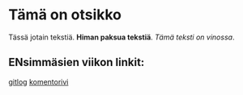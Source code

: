 # Tämä on otsikko
Tässä jotain tekstiä. **Himan paksua tekstiä**. *Tämä teksti on vinossa*.

## ENsimmäsien viikon linkit:

[gitlog](https://github.com/jrhel/ot-harjoitustyo2020/blob/master/laskarit/viikko1/gitlog.txt)
[komentorivi](https://github.com/jrhel/ot-harjoitustyo2020/blob/master/laskarit/viikko1/komentorivi.txt)
